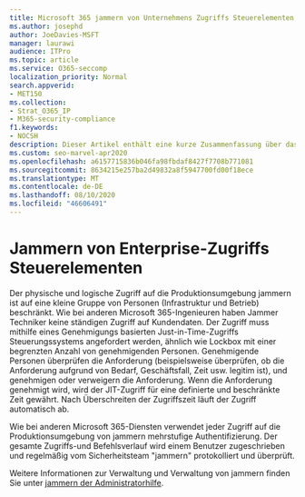 ```yaml
---
title: Microsoft 365 jammern von Unternehmens Zugriffs Steuerelementen
ms.author: josephd
author: JoeDavies-MSFT
manager: laurawi
audience: ITPro
ms.topic: article
ms.service: O365-seccomp
localization_priority: Normal
search.appverid:
- MET150
ms.collection:
- Strat_O365_IP
- M365-security-compliance
f1.keywords:
- NOCSH
description: Dieser Artikel enthält eine kurze Zusammenfassung über das Jammern von Enterprise-Zugriffs Steuerelementen in der Produktionsumgebung.
ms.custom: seo-marvel-apr2020
ms.openlocfilehash: a6157715836b046fa98fbdaf8427f7708b771081
ms.sourcegitcommit: 8634215e257ba2d49832a8f5947700fd00f18ece
ms.translationtype: MT
ms.contentlocale: de-DE
ms.lasthandoff: 08/10/2020
ms.locfileid: "46606491"
---
```

# <a name="yammer-enterprise-access-controls"></a>Jammern von Enterprise-Zugriffs Steuerelementen 

Der physische und logische Zugriff auf die Produktionsumgebung jammern ist auf eine kleine Gruppe von Personen (Infrastruktur und Betrieb) beschränkt. Wie bei anderen Microsoft 365-Ingenieuren haben Jammer Techniker keine ständigen Zugriff auf Kundendaten. Der Zugriff muss mithilfe eines Genehmigungs basierten Just-in-Time-Zugriffs Steuerungssystems angefordert werden, ähnlich wie Lockbox mit einer begrenzten Anzahl von genehmigenden Personen. Genehmigende Personen überprüfen die Anforderung (beispielsweise überprüfen, ob die Anforderung aufgrund von Bedarf, Geschäftsfall, Zeit usw. legitim ist), und genehmigen oder verweigern die Anforderung. Wenn die Anforderung genehmigt wird, wird der JIT-Zugriff für eine definierte und beschränkte Zeit gewährt. Nach Überschreiten der Zugriffszeit läuft der Zugriff automatisch ab.

Wie bei anderen Microsoft 365-Diensten verwendet jeder Zugriff auf die Produktionsumgebung von jammern mehrstufige Authentifizierung. Der gesamte Zugriffs-und Befehlsverlauf wird einem Benutzer zugeschrieben und regelmäßig vom Sicherheitsteam "jammern" protokolliert und überprüft.

Weitere Informationen zur Verwaltung und Verwaltung von jammern finden Sie unter [jammern der Administratorhilfe](https://docs.microsoft.com/yammer/yammer-landing-page).